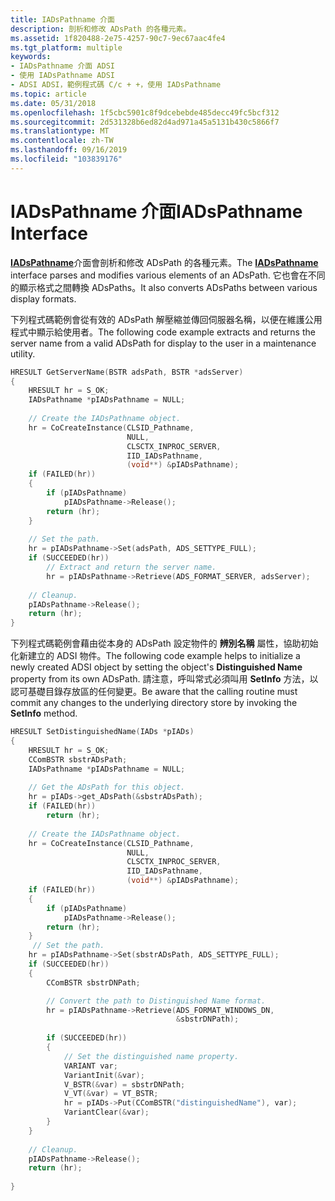 ```yaml
---
title: IADsPathname 介面
description: 剖析和修改 ADsPath 的各種元素。
ms.assetid: 1f820488-2e75-4257-90c7-9ec67aac4fe4
ms.tgt_platform: multiple
keywords:
- IADsPathname 介面 ADSI
- 使用 IADsPathname ADSI
- ADSI ADSI，範例程式碼 C/c + +，使用 IADsPathname
ms.topic: article
ms.date: 05/31/2018
ms.openlocfilehash: 1f5cbc5901c8f9dcebebde485decc49fc5bcf312
ms.sourcegitcommit: 2d531328b6ed82d4ad971a45a5131b430c5866f7
ms.translationtype: MT
ms.contentlocale: zh-TW
ms.lasthandoff: 09/16/2019
ms.locfileid: "103839176"
---
```

# <a name="iadspathname-interface"></a><span data-ttu-id="56191-106">IADsPathname 介面</span><span class="sxs-lookup"><span data-stu-id="56191-106">IADsPathname Interface</span></span>

<span data-ttu-id="56191-107">[**IADsPathname**](/windows/desktop/api/Iads/nn-iads-iadspathname)介面會剖析和修改 ADsPath 的各種元素。</span><span class="sxs-lookup"><span data-stu-id="56191-107">The [**IADsPathname**](/windows/desktop/api/Iads/nn-iads-iadspathname) interface parses and modifies various elements of an ADsPath.</span></span> <span data-ttu-id="56191-108">它也會在不同的顯示格式之間轉換 ADsPaths。</span><span class="sxs-lookup"><span data-stu-id="56191-108">It also converts ADsPaths between various display formats.</span></span>

<span data-ttu-id="56191-109">下列程式碼範例會從有效的 ADsPath 解壓縮並傳回伺服器名稱，以便在維護公用程式中顯示給使用者。</span><span class="sxs-lookup"><span data-stu-id="56191-109">The following code example extracts and returns the server name from a valid ADsPath for display to the user in a maintenance utility.</span></span>


```C++
HRESULT GetServerName(BSTR adsPath, BSTR *adsServer)
{
    HRESULT hr = S_OK;
    IADsPathname *pIADsPathname = NULL;
 
    // Create the IADsPathname object.
    hr = CoCreateInstance(CLSID_Pathname,
                          NULL,
                          CLSCTX_INPROC_SERVER,
                          IID_IADsPathname,
                          (void**) &pIADsPathname);
    if (FAILED(hr))
    {
        if (pIADsPathname)
            pIADsPathname->Release();
        return (hr);
    }
 
    // Set the path.
    hr = pIADsPathname->Set(adsPath, ADS_SETTYPE_FULL);
    if (SUCCEEDED(hr))
        // Extract and return the server name.
        hr = pIADsPathname->Retrieve(ADS_FORMAT_SERVER, adsServer);
 
    // Cleanup.
    pIADsPathname->Release();
    return (hr);
}
```



<span data-ttu-id="56191-110">下列程式碼範例會藉由從本身的 ADsPath 設定物件的 **辨別名稱** 屬性，協助初始化新建立的 ADSI 物件。</span><span class="sxs-lookup"><span data-stu-id="56191-110">The following code example helps to initialize a newly created ADSI object by setting the object's **Distinguished Name** property from its own ADsPath.</span></span> <span data-ttu-id="56191-111">請注意，呼叫常式必須叫用 **SetInfo** 方法，以認可基礎目錄存放區的任何變更。</span><span class="sxs-lookup"><span data-stu-id="56191-111">Be aware that the calling routine must commit any changes to the underlying directory store by invoking the **SetInfo** method.</span></span>


```C++
HRESULT SetDistinguishedName(IADs *pIADs)
{
    HRESULT hr = S_OK;
    CComBSTR sbstrADsPath;
    IADsPathname *pIADsPathname = NULL;
 
    // Get the ADsPath for this object.
    hr = pIADs->get_ADsPath(&sbstrADsPath);
    if (FAILED(hr))
        return (hr);
 
    // Create the IADsPathname object.
    hr = CoCreateInstance(CLSID_Pathname,
                          NULL,
                          CLSCTX_INPROC_SERVER,
                          IID_IADsPathname,
                          (void**) &pIADsPathname);
    if (FAILED(hr))
    {
        if (pIADsPathname)
            pIADsPathname->Release();
        return (hr);
    }
     // Set the path.
    hr = pIADsPathname->Set(sbstrADsPath, ADS_SETTYPE_FULL);
    if (SUCCEEDED(hr))
    {
        CComBSTR sbstrDNPath;

        // Convert the path to Distinguished Name format.
        hr = pIADsPathname->Retrieve(ADS_FORMAT_WINDOWS_DN,
                                     &sbstrDNPath);
 
        if (SUCCEEDED(hr))
        {
            // Set the distinguished name property.
            VARIANT var;
            VariantInit(&var);
            V_BSTR(&var) = sbstrDNPath;
            V_VT(&var) = VT_BSTR;
            hr = pIADs->Put(CComBSTR("distinguishedName"), var);
            VariantClear(&var);
        }
    }
 
    // Cleanup.
    pIADsPathname->Release();
    return (hr);
 
}
```



 

 




